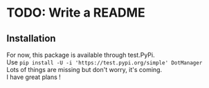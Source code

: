 # TODO: Write a README #

## Installation ##

For now, this package is available through test.PyPi.  
Use `pip install -U -i 'https://test.pypi.org/simple' DotManager`  
Lots of things are missing but don't worry, it's coming.  
I have great plans !
